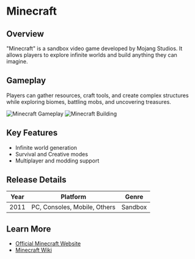 # Minecraft

## Overview
"Minecraft" is a sandbox video game developed by Mojang Studios. It allows players to explore infinite worlds and build anything they can imagine.

## Gameplay
Players can gather resources, craft tools, and create complex structures while exploring biomes, battling mobs, and uncovering treasures.

![Minecraft Gameplay](https://cdn.benchmark.pl/uploads/article/75475/MODERNICON/5370e1be69dd8931345d8c02bab9166b741153e3.jpg)
![Minecraft Building](https://marcin-michalski.home.pl/minecraft-serwery/images/gracze/1039/Minecraft-0028-Wallpaper.jpg)

## Key Features
- Infinite world generation
- Survival and Creative modes
- Multiplayer and modding support

## Release Details
| Year | Platform                      | Genre     |
|------|-------------------------------|-----------|
| 2011 | PC, Consoles, Mobile, Others | Sandbox   |

## Learn More
- [Official Minecraft Website](https://www.minecraft.net)
- [Minecraft Wiki](https://minecraft.fandom.com/wiki/Minecraft)
